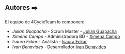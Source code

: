 ## Autores ✒️

El equipo de 4CycleTeam lo componen:

* *Julian Guapacha* - Scrum Master - [Julian Guapacha](https://github.com/juanguma)
* *Ximena Campo* - Administradora BD - [Ximena Campo](https://github.com/ximec)
* *Isaura Eckar* - Análista - [Isaura Eckar](https://github.com/IsaEckar)
* *Ivan Benavides* - Desarrollador [Ivan Benavides](https://github.com/IvanB3N)